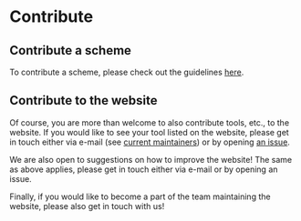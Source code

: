 # Contribute

## Contribute a scheme

To contribute a scheme, please check out the guidelines [here](../submit_scheme.md).

## Contribute to the website

Of course, you are more than welcome to also contribute tools,
etc., to the website. 
If you would like to see your tool listed on the website, 
please get in touch either via e-mail
(see [current maintainers](maintainers.md)) or by opening 
[an issue](https://github.com/RIMS-Code/rims-code.github.io/issues).

We are also open to suggestions on how to improve the website!
The same as above applies, please get in touch either via e-mail 
or by opening an issue.

Finally, if you would like to become a part of the team maintaining the website,
please also get in touch with us!
